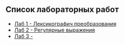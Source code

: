 ## Список лабораторных работ

* [Лаб 1 - Лексикографич преобразования](./lab1/README.md)
* [Лаб 2 - Регулярные выражения](./lab2/README.md)
* [Лаб 3 - ](./lab2/README.md)

